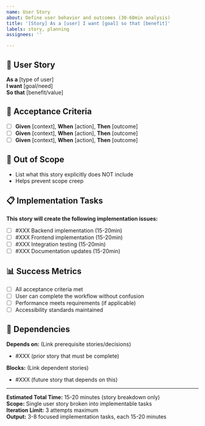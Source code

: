 ```yaml
---
name: User Story
about: Define user behavior and outcomes (30-60min analysis)
title: '[Story] As a [user] I want [goal] so that [benefit]'
labels: story, planning
assignees: ''

---
```


## 📖 User Story
**As a** [type of user]  
**I want** [goal/need]  
**So that** [benefit/value]

## 🎯 Acceptance Criteria
- [ ] **Given** [context], **When** [action], **Then** [outcome]
- [ ] **Given** [context], **When** [action], **Then** [outcome]
- [ ] **Given** [context], **When** [action], **Then** [outcome]

## 🚫 Out of Scope
- List what this story explicitly does NOT include
- Helps prevent scope creep

## 📋 Implementation Tasks
**This story will create the following implementation issues:**
- [ ] #XXX Backend implementation (15-20min)
- [ ] #XXX Frontend implementation (15-20min)  
- [ ] #XXX Integration testing (15-20min)
- [ ] #XXX Documentation updates (15-20min)

## 📊 Success Metrics
- [ ] All acceptance criteria met
- [ ] User can complete the workflow without confusion
- [ ] Performance meets requirements (if applicable)
- [ ] Accessibility standards maintained

## 🔗 Dependencies
**Depends on:** (Link prerequisite stories/decisions)
- #XXX (prior story that must be complete)

**Blocks:** (Link dependent stories)
- #XXX (future story that depends on this)

---
**Estimated Total Time:** 15-20 minutes (story breakdown only)  
**Scope:** Single user story broken into implementable tasks  
**Iteration Limit:** 3 attempts maximum  
**Output:** 3-8 focused implementation tasks, each 15-20 minutes
